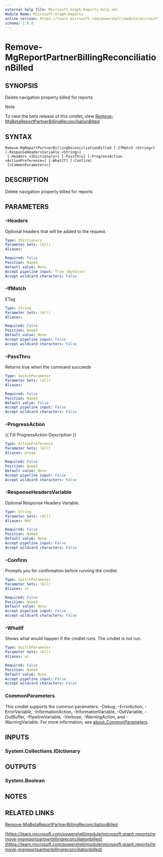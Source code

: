 ```yaml
---
external help file: Microsoft.Graph.Reports-help.xml
Module Name: Microsoft.Graph.Reports
online version: https://learn.microsoft.com/powershell/module/microsoft.graph.reports/remove-mgreportpartnerbillingreconciliationbilled
schema: 2.0.0
---
```


# Remove-MgReportPartnerBillingReconciliationBilled

## SYNOPSIS
Delete navigation property billed for reports

> [!NOTE]
> To view the beta release of this cmdlet, view [Remove-MgBetaReportPartnerBillingReconciliationBilled](/powershell/module/Microsoft.Graph.Beta.Reports/Remove-MgBetaReportPartnerBillingReconciliationBilled?view=graph-powershell-beta)

## SYNTAX

```
Remove-MgReportPartnerBillingReconciliationBilled [-IfMatch <String>] [-ResponseHeadersVariable <String>]
 [-Headers <IDictionary>] [-PassThru] [-ProgressAction <ActionPreference>] [-WhatIf] [-Confirm]
 [<CommonParameters>]
```

## DESCRIPTION
Delete navigation property billed for reports

## PARAMETERS

### -Headers
Optional headers that will be added to the request.

```yaml
Type: IDictionary
Parameter Sets: (All)
Aliases:

Required: False
Position: Named
Default value: None
Accept pipeline input: True (ByValue)
Accept wildcard characters: False
```

### -IfMatch
ETag

```yaml
Type: String
Parameter Sets: (All)
Aliases:

Required: False
Position: Named
Default value: None
Accept pipeline input: False
Accept wildcard characters: False
```

### -PassThru
Returns true when the command succeeds

```yaml
Type: SwitchParameter
Parameter Sets: (All)
Aliases:

Required: False
Position: Named
Default value: False
Accept pipeline input: False
Accept wildcard characters: False
```

### -ProgressAction
{{ Fill ProgressAction Description }}

```yaml
Type: ActionPreference
Parameter Sets: (All)
Aliases: proga

Required: False
Position: Named
Default value: None
Accept pipeline input: False
Accept wildcard characters: False
```

### -ResponseHeadersVariable
Optional Response Headers Variable.

```yaml
Type: String
Parameter Sets: (All)
Aliases: RHV

Required: False
Position: Named
Default value: None
Accept pipeline input: False
Accept wildcard characters: False
```

### -Confirm
Prompts you for confirmation before running the cmdlet.

```yaml
Type: SwitchParameter
Parameter Sets: (All)
Aliases: cf

Required: False
Position: Named
Default value: None
Accept pipeline input: False
Accept wildcard characters: False
```

### -WhatIf
Shows what would happen if the cmdlet runs.
The cmdlet is not run.

```yaml
Type: SwitchParameter
Parameter Sets: (All)
Aliases: wi

Required: False
Position: Named
Default value: None
Accept pipeline input: False
Accept wildcard characters: False
```

### CommonParameters
This cmdlet supports the common parameters: -Debug, -ErrorAction, -ErrorVariable, -InformationAction, -InformationVariable, -OutVariable, -OutBuffer, -PipelineVariable, -Verbose, -WarningAction, and -WarningVariable. For more information, see [about_CommonParameters](http://go.microsoft.com/fwlink/?LinkID=113216).

## INPUTS

### System.Collections.IDictionary
## OUTPUTS

### System.Boolean
## NOTES

## RELATED LINKS
[Remove-MgBetaReportPartnerBillingReconciliationBilled](/powershell/module/Microsoft.Graph.Beta.Reports/Remove-MgBetaReportPartnerBillingReconciliationBilled?view=graph-powershell-beta)

[https://learn.microsoft.com/powershell/module/microsoft.graph.reports/remove-mgreportpartnerbillingreconciliationbilled](https://learn.microsoft.com/powershell/module/microsoft.graph.reports/remove-mgreportpartnerbillingreconciliationbilled)





